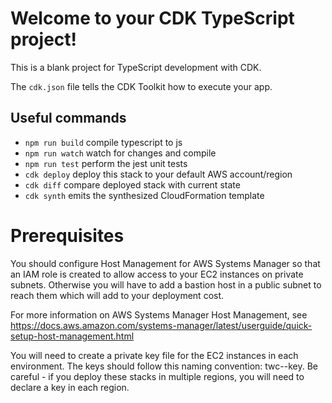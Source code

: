 # Welcome to your CDK TypeScript project!

This is a blank project for TypeScript development with CDK.

The `cdk.json` file tells the CDK Toolkit how to execute your app.

## Useful commands

 * `npm run build`   compile typescript to js
 * `npm run watch`   watch for changes and compile
 * `npm run test`    perform the jest unit tests
 * `cdk deploy`      deploy this stack to your default AWS account/region
 * `cdk diff`        compare deployed stack with current state
 * `cdk synth`       emits the synthesized CloudFormation template


 # Prerequisites

 You should configure Host Management for AWS Systems Manager so that an IAM role is created to allow
 access to your EC2 instances on private subnets. Otherwise you will have to add a bastion host in a public subnet to reach them which will add to your deployment cost.

 For more information on AWS Systems Manager Host Management, see https://docs.aws.amazon.com/systems-manager/latest/userguide/quick-setup-host-management.html

 You will need to create a private key file for the EC2 instances in each environment. The keys should follow this naming convention: twc-<env>-key. Be careful - if you deploy these stacks in multiple regions, you will need to declare a key in each region.

